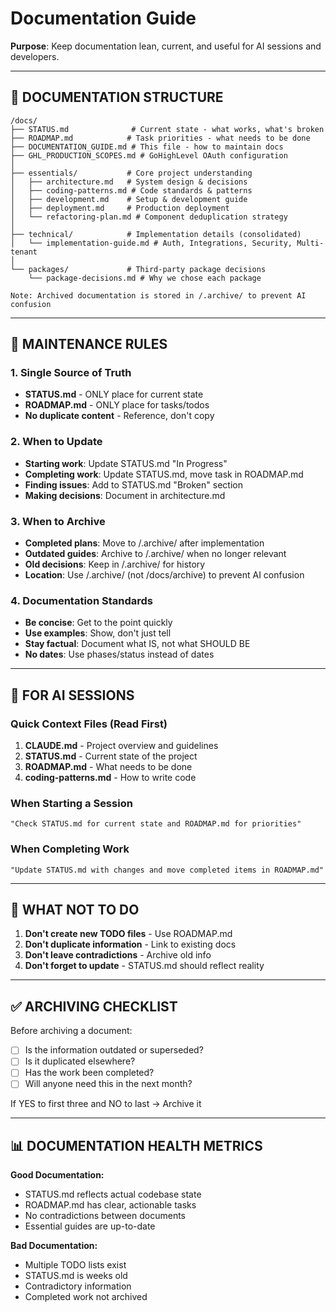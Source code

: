 # Documentation Guide

**Purpose**: Keep documentation lean, current, and useful for AI sessions and developers.

---

## 📁 DOCUMENTATION STRUCTURE

```
/docs/
├── STATUS.md              # Current state - what works, what's broken
├── ROADMAP.md            # Task priorities - what needs to be done
├── DOCUMENTATION_GUIDE.md # This file - how to maintain docs
├── GHL_PRODUCTION_SCOPES.md # GoHighLevel OAuth configuration
│
├── essentials/           # Core project understanding
│   ├── architecture.md   # System design & decisions
│   ├── coding-patterns.md # Code standards & patterns
│   ├── development.md    # Setup & development guide
│   ├── deployment.md     # Production deployment
│   └── refactoring-plan.md # Component deduplication strategy
│
├── technical/            # Implementation details (consolidated)
│   └── implementation-guide.md # Auth, Integrations, Security, Multi-tenant
│
└── packages/             # Third-party package decisions
    └── package-decisions.md # Why we chose each package

Note: Archived documentation is stored in /.archive/ to prevent AI confusion
```

---

## 📝 MAINTENANCE RULES

### 1. Single Source of Truth

- **STATUS.md** - ONLY place for current state
- **ROADMAP.md** - ONLY place for tasks/todos
- **No duplicate content** - Reference, don't copy

### 2. When to Update

- **Starting work**: Update STATUS.md "In Progress"
- **Completing work**: Update STATUS.md, move task in ROADMAP.md
- **Finding issues**: Add to STATUS.md "Broken" section
- **Making decisions**: Document in architecture.md

### 3. When to Archive

- **Completed plans**: Move to /.archive/ after implementation
- **Outdated guides**: Archive to /.archive/ when no longer relevant
- **Old decisions**: Keep in /.archive/ for history
- **Location**: Use /.archive/ (not /docs/archive) to prevent AI confusion

### 4. Documentation Standards

- **Be concise**: Get to the point quickly
- **Use examples**: Show, don't just tell
- **Stay factual**: Document what IS, not what SHOULD BE
- **No dates**: Use phases/status instead of dates

---

## 🤖 FOR AI SESSIONS

### Quick Context Files (Read First)

1. **CLAUDE.md** - Project overview and guidelines
2. **STATUS.md** - Current state of the project
3. **ROADMAP.md** - What needs to be done
4. **coding-patterns.md** - How to write code

### When Starting a Session

```
"Check STATUS.md for current state and ROADMAP.md for priorities"
```

### When Completing Work

```
"Update STATUS.md with changes and move completed items in ROADMAP.md"
```

---

## 🚫 WHAT NOT TO DO

1. **Don't create new TODO files** - Use ROADMAP.md
2. **Don't duplicate information** - Link to existing docs
3. **Don't leave contradictions** - Archive old info
4. **Don't forget to update** - STATUS.md should reflect reality

---

## ✅ ARCHIVING CHECKLIST

Before archiving a document:

- [ ] Is the information outdated or superseded?
- [ ] Is it duplicated elsewhere?
- [ ] Has the work been completed?
- [ ] Will anyone need this in the next month?

If YES to first three and NO to last → Archive it

---

## 📊 DOCUMENTATION HEALTH METRICS

**Good Documentation:**

- STATUS.md reflects actual codebase state
- ROADMAP.md has clear, actionable tasks
- No contradictions between documents
- Essential guides are up-to-date

**Bad Documentation:**

- Multiple TODO lists exist
- STATUS.md is weeks old
- Contradictory information
- Completed work not archived
